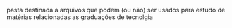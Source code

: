 pasta destinada a arquivos que podem (ou não) ser usados para estudo de matérias relacionadas as graduações de tecnolgia
